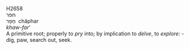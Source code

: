 <body>
  <p>H2658<br>  חפר  <br> חָפַר  ‎  châphar  <br><i>khaw-far‘ </i><br>A primitive root; properly to <i>pry</i> into; by implication to <i>delve</i>, to <i>explore: - </i>dig, paw, search out, seek.<br></p>
 </body>